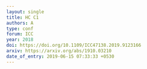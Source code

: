```yaml
---
layout: single
title: HC C1
authors: A
type: conf
forum: ICC
year: 2018
doi: https://doi.org/10.1109/ICC47138.2019.9123166
arxiv: https://arxiv.org/abs/1910.03210
date_of_entry: 2019-06-15 07:33:33 +0530
---
```

